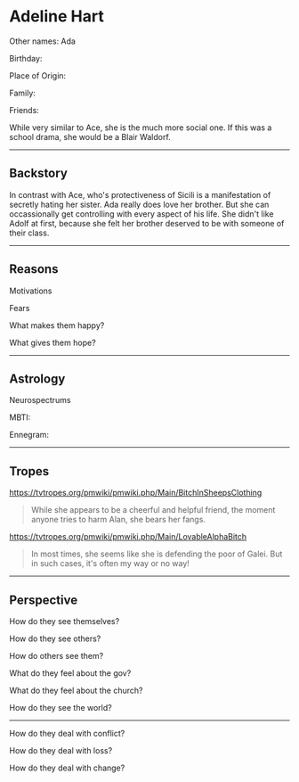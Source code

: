 # Adeline Hart

Other names: Ada

Birthday:

Place of Origin:

Family:

Friends:



While very similar to Ace, she is the much more social one. If this was a school drama, she would be a Blair Waldorf. 

------

## Backstory

In contrast with Ace, who's protectiveness of Sicili is a manifestation of secretly hating her sister. Ada really does love her brother. But she can occassionally get controlling with every aspect of his life. She didn't like Adolf at first, because she felt her brother deserved to be with someone of their class. 

------

## Reasons

Motivations

> 

Fears

> 

What makes them happy?

> 

What gives them hope?

> 

------

## Astrology

Neurospectrums

> 

MBTI:

Ennegram:

------

## Tropes

https://tvtropes.org/pmwiki/pmwiki.php/Main/BitchInSheepsClothing

> While she appears to be a cheerful and helpful friend, the moment anyone tries to harm Alan, she bears her fangs. 

https://tvtropes.org/pmwiki/pmwiki.php/Main/LovableAlphaBitch

> In most times, she seems like she is defending the poor of Galei. But in such cases, it's often my way or no way!

------

## Perspective

How do they see themselves?

> 

How do they see others?

> 

How do others see them?

> 

What do they feel about the gov?

> 

What do they feel about the church?

> 

How do they see the world?

> 

------

How do they deal with conflict?

> 

How do they deal with loss?

> 

How do they deal with change?

> 

